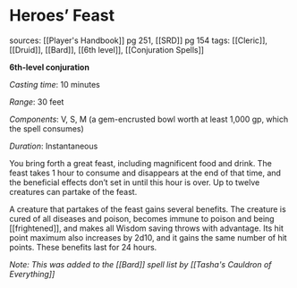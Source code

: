 # Heroes’ Feast
sources: [[Player's Handbook]] pg 251, [[SRD]] pg 154
tags: [[Cleric]], [[Druid]], [[Bard]], [[6th level]], [[Conjuration Spells]]

**6th-level conjuration**

*Casting time*: 10 minutes

*Range*: 30 feet

*Components*: V, S, M (a gem-encrusted bowl worth at least 1,000 gp, which the spell consumes)

*Duration*: Instantaneous

You bring forth a great feast, including magnificent food and drink. The feast takes 1 hour to consume and disappears at the end of that time, and the beneficial effects don’t set in until this hour is over. Up to twelve creatures can partake of the feast.

A creature that partakes of the feast gains several benefits. The creature is cured of all diseases and poison, becomes immune to poison and being [[frightened]], and makes all Wisdom saving throws with advantage. Its hit point maximum also increases by 2d10, and it gains the same number of hit points. These benefits last for 24 hours.

*Note: This was added to the [[Bard]] spell list by [[Tasha's Cauldron of Everything]]*